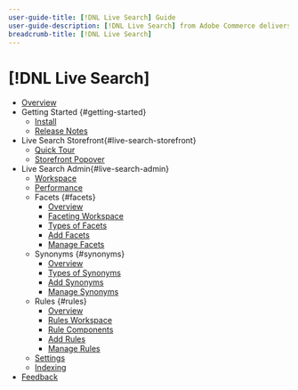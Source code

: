 ```yaml
---
user-guide-title: [!DNL Live Search] Guide
user-guide-description: [!DNL Live Search] from Adobe Commerce delivers a lightning fast, super-relevant, and intuitive search experience.
breadcrumb-title: [!DNL Live Search]
---
```


# [!DNL Live Search]

- [Overview](overview.md)
- Getting Started {#getting-started}
   - [Install](install.md)
   - [Release Notes](release-notes.md)
- Live Search Storefront{#live-search-storefront}
   - [Quick Tour](quick-tour.md)
   - [Storefront Popover](storefront-popover.md)
- Live Search Admin{#live-search-admin}
   - [Workspace](workspace.md)
   - [Performance](performance.md)
   - Facets {#facets}
      - [Overview](facets.md)
      - [Faceting Workspace](facets-workspace.md)
      - [Types of Facets](facets-type.md)
      - [Add Facets](facets-add.md)
      - [Manage Facets](facets-manage.md)
   - Synonyms {#synonyms}
      - [Overview](synonyms.md)
      - [Types of Synonyms](synonyms-type.md)
      - [Add Synonyms](synonyms-add.md)
      - [Manage Synonyms](synonyms-manage.md)
   - Rules {#rules}
      - [Overview](rules.md)
      - [Rules Workspace](rules-workspace.md)
      - [Rule Components](rule-components.md)
      - [Add Rules](rules-add.md)
      - [Manage Rules](rules-manage.md)
   - [Settings](settings.md)
   - [Indexing](indexing.md)
- [Feedback](feedback.md)